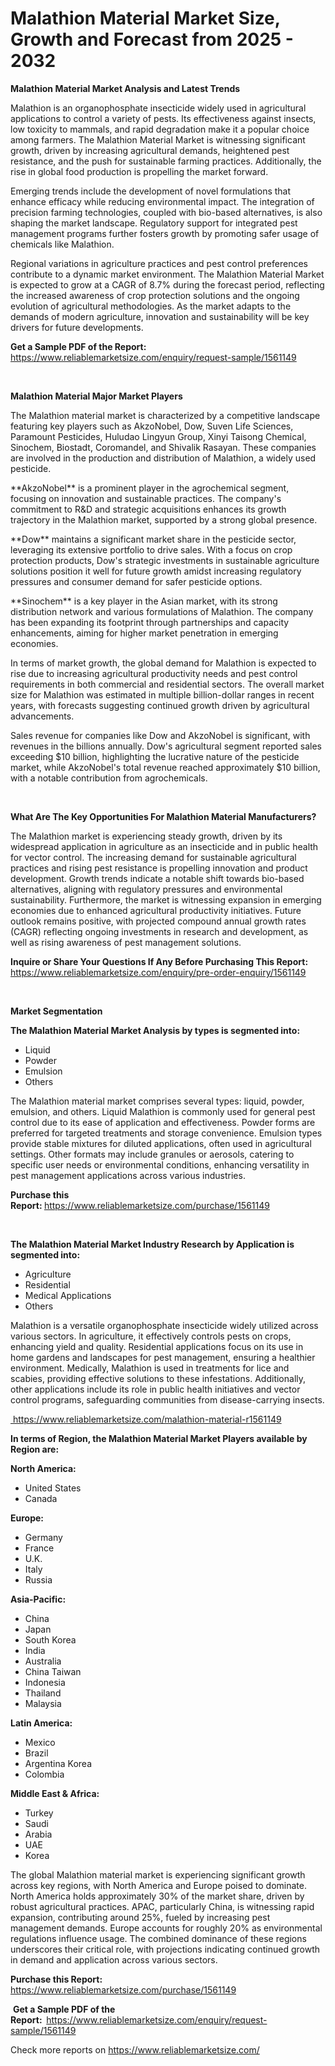 <p><h1>Malathion Material Market Size, Growth and Forecast from 2025 - 2032</h1></p><p><strong>Malathion Material Market Analysis and Latest Trends</strong></p>
<p><p>Malathion is an organophosphate insecticide widely used in agricultural applications to control a variety of pests. Its effectiveness against insects, low toxicity to mammals, and rapid degradation make it a popular choice among farmers. The Malathion Material Market is witnessing significant growth, driven by increasing agricultural demands, heightened pest resistance, and the push for sustainable farming practices. Additionally, the rise in global food production is propelling the market forward.</p><p>Emerging trends include the development of novel formulations that enhance efficacy while reducing environmental impact. The integration of precision farming technologies, coupled with bio-based alternatives, is also shaping the market landscape. Regulatory support for integrated pest management programs further fosters growth by promoting safer usage of chemicals like Malathion.</p><p>Regional variations in agriculture practices and pest control preferences contribute to a dynamic market environment. The Malathion Material Market is expected to grow at a CAGR of 8.7% during the forecast period, reflecting the increased awareness of crop protection solutions and the ongoing evolution of agricultural methodologies. As the market adapts to the demands of modern agriculture, innovation and sustainability will be key drivers for future developments.</p></p>
<p><strong>Get a Sample PDF of the Report:&nbsp;</strong> <a href="https://www.reliablemarketsize.com/enquiry/request-sample/1561149?utm_campaign=3055&utm_medium=2&utm_source=Github&utm_content=ia&utm_term=02042025&utm_id=malathion-material">https://www.reliablemarketsize.com/enquiry/request-sample/1561149</a></p>
<p>&nbsp;</p>
<p><strong>Malathion Material Major Market Players</strong></p>
<p><p>The Malathion material market is characterized by a competitive landscape featuring key players such as AkzoNobel, Dow, Suven Life Sciences, Paramount Pesticides, Huludao Lingyun Group, Xinyi Taisong Chemical, Sinochem, Biostadt, Coromandel, and Shivalik Rasayan. These companies are involved in the production and distribution of Malathion, a widely used pesticide.</p><p>**AkzoNobel** is a prominent player in the agrochemical segment, focusing on innovation and sustainable practices. The company's commitment to R&D and strategic acquisitions enhances its growth trajectory in the Malathion market, supported by a strong global presence.</p><p>**Dow** maintains a significant market share in the pesticide sector, leveraging its extensive portfolio to drive sales. With a focus on crop protection products, Dow's strategic investments in sustainable agriculture solutions position it well for future growth amidst increasing regulatory pressures and consumer demand for safer pesticide options.</p><p>**Sinochem** is a key player in the Asian market, with its strong distribution network and various formulations of Malathion. The company has been expanding its footprint through partnerships and capacity enhancements, aiming for higher market penetration in emerging economies.</p><p>In terms of market growth, the global demand for Malathion is expected to rise due to increasing agricultural productivity needs and pest control requirements in both commercial and residential sectors. The overall market size for Malathion was estimated in multiple billion-dollar ranges in recent years, with forecasts suggesting continued growth driven by agricultural advancements.</p><p>Sales revenue for companies like Dow and AkzoNobel is significant, with revenues in the billions annually. Dow's agricultural segment reported sales exceeding $10 billion, highlighting the lucrative nature of the pesticide market, while AkzoNobel's total revenue reached approximately $10 billion, with a notable contribution from agrochemicals.</p></p>
<p>&nbsp;</p>
<p><strong>What Are The Key Opportunities For Malathion Material Manufacturers?</strong></p>
<p><p>The Malathion market is experiencing steady growth, driven by its widespread application in agriculture as an insecticide and in public health for vector control. The increasing demand for sustainable agricultural practices and rising pest resistance is propelling innovation and product development. Growth trends indicate a notable shift towards bio-based alternatives, aligning with regulatory pressures and environmental sustainability. Furthermore, the market is witnessing expansion in emerging economies due to enhanced agricultural productivity initiatives. Future outlook remains positive, with projected compound annual growth rates (CAGR) reflecting ongoing investments in research and development, as well as rising awareness of pest management solutions.</p></p>
<p><strong>Inquire or Share Your Questions If Any Before Purchasing This Report:</strong> <a href="https://www.reliablemarketsize.com/enquiry/pre-order-enquiry/1561149?utm_campaign=3055&utm_medium=2&utm_source=Github&utm_content=ia&utm_term=02042025&utm_id=malathion-material">https://www.reliablemarketsize.com/enquiry/pre-order-enquiry/1561149</a></p>
<p>&nbsp;</p>
<p><strong>Market Segmentation</strong></p>
<p><strong>The Malathion Material Market Analysis by types is segmented into:</strong></p>
<p><ul><li>Liquid</li><li>Powder</li><li>Emulsion</li><li>Others</li></ul></p>
<p><p>The Malathion material market comprises several types: liquid, powder, emulsion, and others. Liquid Malathion is commonly used for general pest control due to its ease of application and effectiveness. Powder forms are preferred for targeted treatments and storage convenience. Emulsion types provide stable mixtures for diluted applications, often used in agricultural settings. Other formats may include granules or aerosols, catering to specific user needs or environmental conditions, enhancing versatility in pest management applications across various industries.</p></p>
<p><strong>Purchase this Report:&nbsp;</strong><a href="https://www.reliablemarketsize.com/purchase/1561149?utm_campaign=3055&utm_medium=2&utm_source=Github&utm_content=ia&utm_term=02042025&utm_id=malathion-material">https://www.reliablemarketsize.com/purchase/1561149</a></p>
<p>&nbsp;</p>
<p><strong>The Malathion Material Market Industry Research by Application is segmented into:</strong></p>
<p><ul><li>Agriculture</li><li>Residential</li><li>Medical Applications</li><li>Others</li></ul></p>
<p><p>Malathion is a versatile organophosphate insecticide widely utilized across various sectors. In agriculture, it effectively controls pests on crops, enhancing yield and quality. Residential applications focus on its use in home gardens and landscapes for pest management, ensuring a healthier environment. Medically, Malathion is used in treatments for lice and scabies, providing effective solutions to these infestations. Additionally, other applications include its role in public health initiatives and vector control programs, safeguarding communities from disease-carrying insects.</p></p>
<p><a href="https://www.reliablemarketsize.com/malathion-material-r1561149?utm_campaign=3055&utm_medium=2&utm_source=Github&utm_content=ia&utm_term=02042025&utm_id=malathion-material">&nbsp;https://www.reliablemarketsize.com/malathion-material-r1561149</a></p>
<p><strong>In terms of Region, the Malathion Material Market Players available by Region are:</strong></p>
<p>
    <p> <strong> North America: </strong>
        <ul>
            <li>United States</li>
            <li>Canada</li>
        </ul>
        </p> 
    <p> <strong> Europe: </strong>
        <ul>
            <li>Germany</li>
            <li>France</li>
            <li>U.K.</li>
            <li>Italy</li>
            <li>Russia</li>
        </ul>
        </p> 
    <p> <strong> Asia-Pacific: </strong>
        <ul>
            <li>China</li>
            <li>Japan</li>
            <li>South Korea</li>
            <li>India</li>
            <li>Australia</li>
            <li>China Taiwan</li>
            <li>Indonesia</li>
            <li>Thailand</li>
            <li>Malaysia</li>
        </ul>
        </p> 
    <p> <strong> Latin America: </strong>
        <ul>
            <li>Mexico</li>
            <li>Brazil</li>
            <li>Argentina Korea</li>
            <li>Colombia</li>
        </ul>
        </p> 
    <p> <strong> Middle East & Africa: </strong>
        <ul>
            <li>Turkey</li>
            <li>Saudi</li>
            <li>Arabia</li>
            <li>UAE</li>
            <li>Korea</li>
        </ul>
    </p>
    </p>
<p><p>The global Malathion material market is experiencing significant growth across key regions, with North America and Europe poised to dominate. North America holds approximately 30% of the market share, driven by robust agricultural practices. APAC, particularly China, is witnessing rapid expansion, contributing around 25%, fueled by increasing pest management demands. Europe accounts for roughly 20% as environmental regulations influence usage. The combined dominance of these regions underscores their critical role, with projections indicating continued growth in demand and application across various sectors.</p></p>
<p><strong>Purchase this Report: </strong><a href="https://www.reliablemarketsize.com/purchase/1561149?utm_campaign=3055&utm_medium=2&utm_source=Github&utm_content=ia&utm_term=02042025&utm_id=malathion-material">https://www.reliablemarketsize.com/purchase/1561149</a></p>
<p>&nbsp;<strong>Get a Sample PDF of the Report:&nbsp;&nbsp;</strong><a href="https://www.reliablemarketsize.com/enquiry/request-sample/1561149?utm_campaign=3055&utm_medium=2&utm_source=Github&utm_content=ia&utm_term=02042025&utm_id=malathion-material">https://www.reliablemarketsize.com/enquiry/request-sample/1561149</a></p>
<p><strong></strong></p>
<p>Check more reports on <a href="https://www.reliablemarketsize.com/?utm_campaign=3055&utm_medium=2&utm_source=Github&utm_content=ia&utm_term=02042025&utm_id=malathion-material">https://www.reliablemarketsize.com/</a></p>